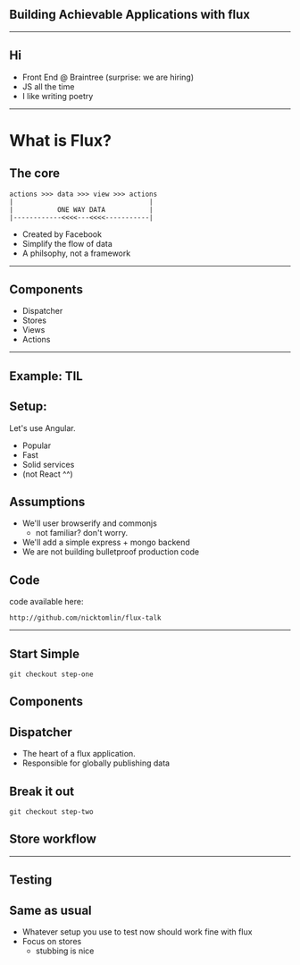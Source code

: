 ## Building Achievable Applications with flux

---

## Hi
<!-- consider just doing this without a slide? -->

- Front End @ Braintree (surprise: we are hiring)
- JS all the time
- I like writing poetry

<!-- questions afterwards-->



---

# What is Flux?



## The core

```
actions >>> data >>> view >>> actions
|                                  |
|           ONE WAY DATA           |
|------------<<<<---<<<<-----------|
```

- Created by Facebook
- Simplify the flow of data
- A philsophy, not a framework


---

##  Components

- Dispatcher
- Stores
- Views
- Actions
<!-- Not sure if we want to go more in depth here? -->


---

## Example: TIL



## Setup:

Let's use Angular.

- Popular
- Fast
- Solid services
- (not React ^^)




## Assumptions

- We'll user browserify and commonjs
  - not familiar? don't worry.
- We'll add a simple express + mongo backend
- We are not building bulletproof production code



## Code

code available here:

    http://github.com/nicktomlin/flux-talk

---

## Start Simple

```shell
git checkout step-one
```

## Components



## Dispatcher

- The heart of a flux application.
- Responsible for globally publishing data


## Break it out

```shell
git checkout step-two
```


## Store workflow

---

## Testing



## Same as usual

- Whatever setup you use to test now should work fine with flux
- Focus on stores
  - stubbing is nice
